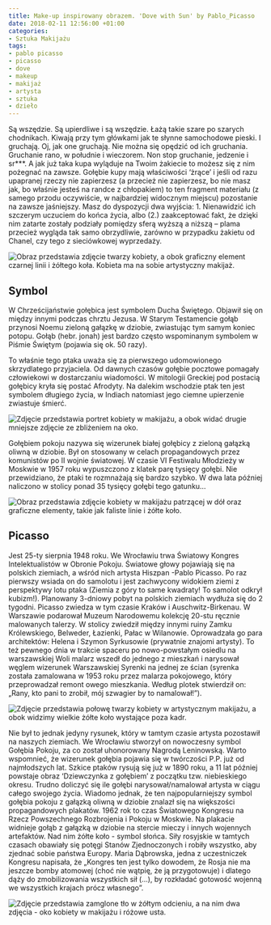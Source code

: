 ```yaml
---
title: Make-up inspirowany obrazem. 'Dove with Sun' by Pablo_Picasso
date: 2018-02-11 12:56:00 +01:00
categories:
- Sztuka Makijażu
tags:
- pablo picasso
- picasso
- dove
- makeup
- makijaż
- artysta
- sztuka
- dzieło
---
```


<olela-narrative>
Są wszędzie. Są upierdliwe i są wszędzie. Łażą takie szare po szarych chodnikach. Kiwają przy tym główkami jak te słynne samochodowe pieski. I gruchają. Oj, jak one gruchają. Nie można się opędzić od ich gruchania. Gruchanie rano, w południe i wieczorem. Non stop gruchanie, jedzenie i sr***. A jak już taka kupa wyląduje na Twoim żakiecie to możesz się z nim pożegnać na zawsze. Gołębie kupy mają właściwości ‘żrące’ i jeśli od razu upapranej rzeczy nie zapierzesz (a przecież nie zapierzesz, bo nie masz jak, bo właśnie jesteś na randce z chłopakiem) to ten fragment materiału (z samego przodu oczywiście, w najbardziej widocznym miejscu) pozostanie na zawsze jaśniejszy. Masz do dyspozycji dwa wyjścia: 1. Nienawidzić ich szczerym uczuciem do końca życia, albo (2.) zaakceptować fakt, że dzięki nim zatarte zostały podziały pomiędzy sferą wyższą a niższą – plama przecież wygląda tak samo obrzydliwie, zarówno w przypadku żakietu od Chanel, czy tego z sieciówkowej wyprzedaży.
</olela-narrative>

![Obraz przedstawia zdjęcie twarzy kobiety, a obok graficzny element czarnej linii i żółtego koła. Kobieta ma na sobie artystyczny makijaż.](https://assets1.ello.co/uploads/asset/attachment/7123615/ello-optimized-079106f0.jpg)

## Symbol

W Chrześcijaństwie gołębica jest symbolem Ducha Świętego. Objawił się on między innymi podczas chrztu Jezusa. W Starym Testamencie gołąb przynosi Noemu zieloną gałązkę w dziobie, zwiastując tym samym koniec potopu. Gołąb (hebr. jonah) jest bardzo często wspominanym symbolem w Piśmie Świętym (pojawia się ok. 50 razy). 

To właśnie tego ptaka uważa się za pierwszego udomowionego skrzydlatego przyjaciela. Od dawnych czasów gołębie pocztowe pomagały człowiekowi w dostarczaniu wiadomości. W mitologii Greckiej pod postacią gołębicy kryła się postać Afrodyty. Na dalekim wschodzie ptak ten jest symbolem długiego życia, w Indiach natomiast jego ciemne upierzenie zwiastuje śmierć.

![Zdjęcie przedstawia portret kobiety w makijażu, a obok widać drugie mniejsze zdjęcie ze zbliżeniem na oko.](https://assets1.ello.co/uploads/asset/attachment/7123616/ello-optimized-dc2172ad.jpg)

Gołębiem pokoju nazywa się wizerunek białej gołębicy z zieloną gałązką oliwną w dziobie. Był on stosowany w celach propagandowych przez komunistów po II wojnie światowej. W czasie VI Festiwalu Młodzieży w Moskwie w 1957 roku wypuszczono z klatek parę tysięcy gołębi. Nie przewidziano, że ptaki te rozmnażają się bardzo szybko. W dwa lata później naliczono w stolicy ponad 35 tysięcy gołębi tego gatunku…

![Obraz przedstawia zdjęcie kobiety w makijażu patrzącej w  dół oraz graficzne elementy, takie jak faliste linie i żółte koło.](https://assets2.ello.co/uploads/asset/attachment/7123612/ello-optimized-77f6ca4e.jpg)

## Picasso

Jest 25-ty sierpnia 1948 roku. We Wrocławiu trwa Światowy Kongres Intelektualistów w Obronie Pokoju. Światowe głowy pojawiają się na polskich ziemiach, a wśród nich artysta Hiszpan -Pablo Picasso. Po raz pierwszy wsiada on do samolotu i jest zachwycony widokiem ziemi z perspektywy lotu ptaka (Ziemia z góry to same kwadraty! To samolot odkrył kubizm!). Planowany 3-dniowy pobyt na polskich ziemiach wydłuża się do 2 tygodni. Picasso zwiedza w tym czasie Kraków i Auschwitz-Birkenau. W Warszawie podarował Muzeum Narodowemu kolekcję 20-stu ręcznie malowanych talerzy. W stolicy zwiedził między innymi ruiny Zamku Królewskiego, Belweder, Łazienki, Pałac w Wilanowie. Oprowadzała go para architektów: Helena i Szymon Syrkusowie (prywatnie znajomi artysty). To też pewnego dnia w trakcie spaceru po nowo-powstałym osiedlu na warszawskiej Woli malarz wszedł do jednego z mieszkań i narysował węglem wizerunek Warszawskiej Syrenki na jednej ze ścian (syrenka została zamalowana w 1953 roku przez malarza pokojowego, który przeprowadzał remont owego mieszkania. Według plotek stwierdził on: „Rany, kto pani to zrobił, mój szwagier by to namalował!”).

![Zdjęcie przedstawia połowę twarzy kobiety w artystycznym makijażu, a obok widzimy wielkie żółte koło wystające poza kadr.](https://assets2.ello.co/uploads/asset/attachment/7123617/ello-optimized-854fbffc.jpg)

Nie był to jednak jedyny rysunek, który w tamtym czasie artysta pozostawił na naszych ziemiach. We Wrocławiu stworzył on nowoczesny symbol Gołębia Pokoju, za co został uhonorowany Nagrodą Leninowską. Warto wspomnieć, że wizerunek gołębia pojawia się w twórczości P.P. już od najmłodszych lat. Szkice ptaków rysują się już w 1890 roku, a 11 lat później powstaje obraz ‘Dziewczynka z gołębiem’ z początku tzw. niebieskiego okresu. Trudno doliczyć się ile gołębi narysował/namalował artysta w ciągu całego swojego życia. Wiadomo jednak, że ten najpopularniejszy symbol gołębia pokoju z gałązką oliwną w dziobie znalazł się na większości propagandowych plakatów. 1962 rok to czas Światowego Kongresu na Rzecz Powszechnego Rozbrojenia i Pokoju w Moskwie. Na plakacie widnieje gołąb z gałązką w dziobie na stercie mieczy i innych wojennych artefaktów. Nad nim żółte koło - symbol słońca. Siły rosyjskie w tamtych czasach obawiały się potęgi Stanów Zjednoczonych i robiły wszystko, aby zjednać sobie państwa Europy. Maria Dąbrowska, jedna z uczestniczek Kongresu napisała, że „Kongres ten jest tylko dowodem, że Rosja nie ma jeszcze bomby atomowej (choć nie wątpię, że ją przygotowuje) i dlatego dąży do zmobilizowania wszystkich sił (...), by rozkładać gotowość wojenną we wszystkich krajach prócz własnego”.

![Zdjęcie przedstawia zamglone tło w żółtym odcieniu, a na nim dwa zdjęcia - oko kobiety w makijażu i różowe usta.](https://assets1.ello.co/uploads/asset/attachment/7123619/ello-optimized-9a537df4.jpg)